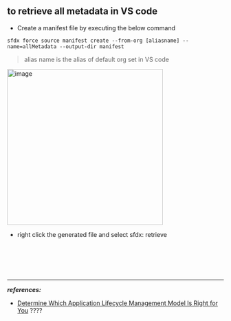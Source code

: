 
## to retrieve all metadata in VS code
- Create a manifest file by executing the below command

```
sfdx force source manifest create --from-org [aliasname] --name=allMetadata --output-dir manifest
```

> alias name is the alias of default org set in VS code

<img width="362" alt="image" src="https://github.com/saif-mal1k/Salesforce-Notes/assets/63545175/e30a0305-d6cd-4779-9035-2617b1a7817b">

- right click the generated file and select sfdx: retrieve






<br/>

<br/>

<br/>

<br/>


--- 

***references:***
- [Determine Which Application Lifecycle Management Model Is Right for You](https://trailhead.salesforce.com/content/learn/trails/determine-which-application-lifecycle-management-model-is-right-for-you) ????


